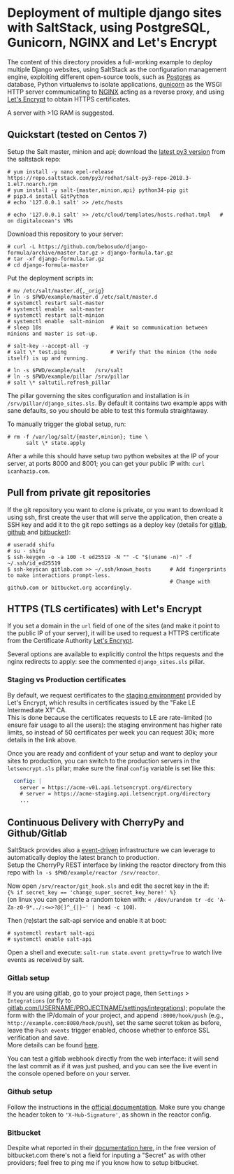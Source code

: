 # Deployment of multiple django sites with SaltStack, using PostgreSQL, Gunicorn, NGINX and Let's Encrypt

The content of this directory provides a full-working example to deploy multiple Django websites, using SaltStack as the configuration management engine, exploiting different open-source tools, such as [Postgres](https://www.postgresql.org/) as database, Python virtualenvs to isolate applications, [gunicorn](https://gunicorn.org/) as the WSGI HTTP server communicating to [NGINX](https://nginx.org/) acting as a reverse proxy, and using [Let's Encrypt](https://letsencrypt.org/) to obtain HTTPS certificates.

A server with >1G RAM is suggested.

## Quickstart (tested on Centos 7)

Setup the Salt master, minion and api; download the [latest py3 version](https://repo.saltstack.com/#rhel) from the saltstack repo:
```console
# yum install -y nano epel-release https://repo.saltstack.com/py3/redhat/salt-py3-repo-2018.3-1.el7.noarch.rpm
# yum install -y salt-{master,minion,api} python34-pip git
# pip3.4 install GitPython
# echo '127.0.0.1 salt' >> /etc/hosts

# echo '127.0.0.1 salt' >> /etc/cloud/templates/hosts.redhat.tmpl   # on digitalocean's VMs
```

Download this repository to your server:
```console
# curl -L https://github.com/bebosudo/django-formula/archive/master.tar.gz > django-formula.tar.gz
# tar -xf django-formula.tar.gz
# cd django-formula-master
```

Put the deployment scripts in:
```console
# mv /etc/salt/master.d{,_orig}
# ln -s $PWD/example/master.d /etc/salt/master.d
# systemctl restart salt-master
# systemctl enable  salt-master
# systemctl restart salt-minion
# systemctl enable  salt-minion
# sleep 10s                      # Wait so communication between minions and master is set-up.

# salt-key --accept-all -y
# salt \* test.ping              # Verify that the minion (the node itself) is up and running.

# ln -s $PWD/example/salt   /srv/salt
# ln -s $PWD/example/pillar /srv/pillar
# salt \* saltutil.refresh_pillar
```

The pillar governing the sites configuration and installation is in `/srv/pillar/django_sites.sls`. By default it contains two example apps with sane defaults, so you should be able to test this formula straightaway.

To manually trigger the global setup, run:
```console
# rm -f /var/log/salt/{master,minion}; time \
      salt \* state.apply
```

After a while this should have setup two python websites at the IP of your server, at ports 8000 and 8001; you can get your public IP with: `curl icanhazip.com`.


## Pull from private git repositories

If the git repository you want to clone is private, or you want to download it using ssh, first create the user that will serve the application, then create a SSH key and add it to the git repo settings as a deploy key (details for [gitlab](https://docs.gitlab.com/ee/ssh/#deploy-keys), [github](https://developer.github.com/v3/guides/managing-deploy-keys/#deploy-keys) and [bitbucket](https://confluence.atlassian.com/bitbucket/use-deployment-keys-294486051.html)):

```console
# useradd shifu
# su - shifu
$ ssh-keygen -o -a 100 -t ed25519 -N "" -C "$(uname -n)" -f ~/.ssh/id_ed25519
$ ssh-keyscan gitlab.com >> ~/.ssh/known_hosts      # Add fingerprints to make interactions prompt-less.
                                                    # Change with github.com or bitbucket.org accordingly.
```


## HTTPS (TLS certificates) with Let's Encrypt

If you set a domain in the `url` field of one of the sites (and make it point to the public IP of your server), it will be used to request a HTTPS certificate from the Certificate Authority [Let's Encrypt](https://letsencrypt.org).

Several options are available to explicitly control the https requests and the nginx redirects to apply: see the commented `django_sites.sls` pillar.


### Staging vs Production certificates

By default, we request certificates to the [staging environment](https://letsencrypt.org/docs/staging-environment/) provided by Let's Encrypt, which results in certificates issued by the "Fake LE Intermediate X1" CA. \
This is done because the certificates requests to LE are rate-limited (to ensure fair usage to all the users): the staging environment has higher rate limits, so instead of 50 certificates per week you can request 30k; more details in the link above.

Once you are ready and confident of your setup and want to deploy your sites to production, you can switch to the production servers in the `letsencrypt.sls` pillar; make sure the final `config` variable is set like this:

```yaml
  config: |
    server = https://acme-v01.api.letsencrypt.org/directory
    # server = https://acme-staging.api.letsencrypt.org/directory
    ...
```


## Continuous Delivery with CherryPy and Github/Gitlab

SaltStack provides also a [event-driven](https://docs.saltstack.com/en/getstarted/event/) infrastructure we can leverage to automatically deploy the latest branch to production. \
Setup the CherryPy REST interface by linking the reactor directory from this repo with `ln -s $PWD/example/reactor /srv/reactor`.

Now open `/srv/reactor/git_hook.sls` and edit the secret key in the if: \
`{% if secret_key == 'change_super_secret_key_here!' %}` \
(on linux you can generate a random token with: `< /dev/urandom tr -dc 'A-Za-z0-9*,./:<=>?@[]^_{|}~' | head -c 100`).

Then (re)start the salt-api service and enable it at boot:

```console
# systemctl restart salt-api
# systemctl enable salt-api
```

Open a shell and execute: `salt-run state.event pretty=True` to watch live events as received by salt.


### Gitlab setup

If you are using gitlab, go to your project page, then `Settings` > `Integrations` (or fly to [gitlab.com/USERNAME/PROJECTNAME/settings/integrations](https://gitlab.com/USERNAME/PROJECTNAME/settings/integrations)); populate the form with the IP/domain of your project, and append `:8000/hook/push` (e.g., `http://example.com:8080/hook/push`), set the same secret token as before, leave the `Push events` trigger enabled, choose whether to enforce SSL verification and save. \
More details can be found [here](https://docs.gitlab.com/ee/user/project/integrations/webhooks.html#overview).

You can test a gitlab webhook directly from the web interface: it will send the last commit as if it was just pushed, and you can see the live event in the console opened before on your server.


### Github setup

Follow the instructions in the [official documentation](https://developer.github.com/webhooks/creating/).
Make sure you change the header token to `'X-Hub-Signature'`, as shown in the reactor config.


### Bitbucket

Despite what reported in their [documentation here](https://confluence.atlassian.com/bitbucketserver059/managing-webhooks-in-bitbucket-server-949255017.html), in the free version of bitbucket.com there's not a field for inputing a "Secret" as with other providers; feel free to ping me if you know how to setup bitbucket.
